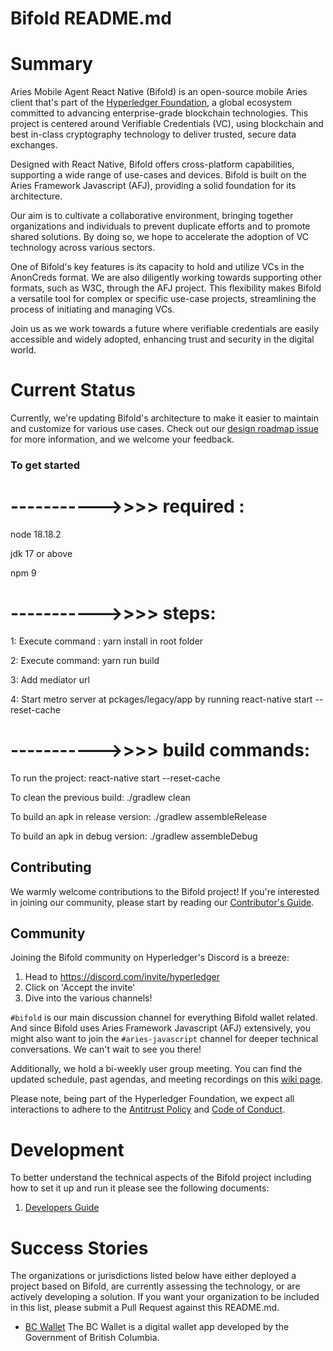 # Bifold README.md

# Summary

Aries Mobile Agent React Native (Bifold) is an open-source mobile Aries client that's part of the [Hyperledger Foundation](https://www.hyperledger.org/), a global ecosystem committed to advancing enterprise-grade blockchain technologies. This project is centered around Verifiable Credentials (VC), using blockchain and best in-class cryptography technology to deliver trusted, secure data exchanges.

Designed with React Native, Bifold offers cross-platform capabilities, supporting a wide range of use-cases and devices. Bifold is built on the Aries Framework Javascript (AFJ), providing a solid foundation for its architecture.

Our aim is to cultivate a collaborative environment, bringing together organizations and individuals to prevent duplicate efforts and to promote shared solutions. By doing so, we hope to accelerate the adoption of VC technology across various sectors.

One of Bifold's key features is its capacity to hold and utilize VCs in the AnonCreds format. We are also diligently working towards supporting other formats, such as W3C, through the AFJ project. This flexibility makes Bifold a versatile tool for complex or specific use-case projects, streamlining the process of initiating and managing VCs.

Join us as we work towards a future where verifiable credentials are easily accessible and widely adopted, enhancing trust and security in the digital world.

# Current Status

Currently, we're updating Bifold's architecture to make it easier to maintain and customize for various use cases. Check out our [design roadmap issue](https://github.com/hyperledger/aries-mobile-agent-react-native/issues/754) for more information, and we welcome your feedback.

### To get started

# ----------->>>> required :

  node 18.18.2
  
  jdk 17 or above
  
  npm 9

# ----------->>>>  steps:

  1: Execute command : yarn install in root folder
  
  2: Execute command:  yarn run  build 

  3: Add mediator url
  
  4: Start metro server at pckages/legacy/app by running react-native start --reset-cache

# ----------->>>>  build commands:

To run the project: react-native start --reset-cache

To clean the previous build:  ./gradlew clean

To build an apk in release version: ./gradlew assembleRelease

To build an apk in debug version: ./gradlew assembleDebug

## Contributing

We warmly welcome contributions to the Bifold project! If you're interested in joining our community, please start by reading our [Contributor's Guide](./CONTRIBUTING).

## Community

Joining the Bifold community on Hyperledger's Discord is a breeze:

1. Head to https://discord.com/invite/hyperledger
2. Click on 'Accept the invite'
3. Dive into the various channels!

`#bifold` is our main discussion channel for everything Bifold wallet related. And since Bifold uses Aries Framework Javascript (AFJ) extensively, you might also want to join the `#aries-javascript` channel for deeper technical conversations. We can't wait to see you there!

Additionally, we hold a bi-weekly user group meeting. You can find the updated schedule, past agendas, and meeting recordings on this [wiki page](https://wiki.hyperledger.org/display/ARIES/Aries+Bifold+User+Group).

Please note, being part of the Hyperledger Foundation, we expect all interactions to adhere to the [Antitrust Policy](https://wiki.hyperledger.org/download/attachments/29034696/Antitrustnotice.png?version=1&modificationDate=1581695654000&api=v2) and [Code of Conduct](https://wiki.hyperledger.org/display/HYP/Hyperledger+Code+of+Conduct).

# Development

To better understand the technical aspects of the Bifold project including how to set it up and run it please see the following documents:

1. [Developers Guide](./DEVELOPER.md)

# Success Stories

The organizations or jurisdictions listed below have either deployed a project based on Bifold, are currently assessing the technology, or are actively developing a solution. If you want your organization to be included in this list, please submit a Pull Request against this README.md.

- [BC Wallet](https://apps.apple.com/us/app/bc-wallet/id1587380443)
  The BC Wallet is a digital wallet app developed by the Government of British Columbia.
